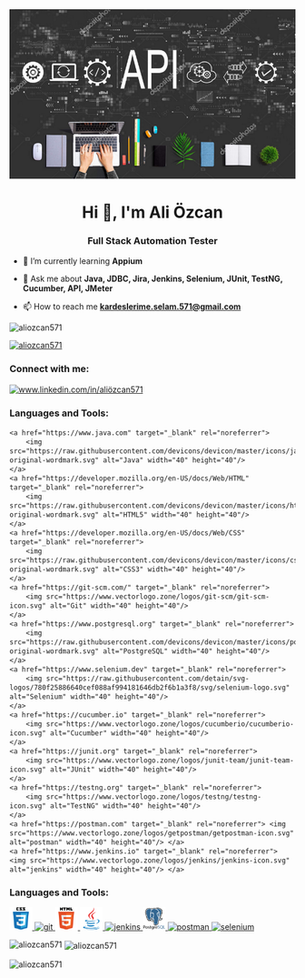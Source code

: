 <img src="https://github.com/Aliozcan571/Aliozcan571/blob/main/Screenshot_9.png?raw=true">

<h1 align="center">Hi 👋, I'm Ali Özcan</h1>
<h3 align="center">Full Stack Automation Tester</h3>


- 🌱 I’m currently learning **Appium**

- 💬 Ask me about **Java, JDBC, Jira, Jenkins, Selenium, JUnit, TestNG, Cucumber, API, JMeter**

- 📫 How to reach me **kardeslerime.selam.571@gmail.com**

<p align="left"> <img src="https://komarev.com/ghpvc/?username=aliozcan571&label=Profile%20views&color=0e75b6&style=flat" alt="aliozcan571" /> </p>

<p align="left"> <a href="https://github.com/ryo-ma/github-profile-trophy"><img src="https://github-profile-trophy.vercel.app/?username=aliozcan571" alt="aliozcan571" /></a> </p>

<h3 align="left">Connect with me:</h3>
<p align="left">
<a href="https://linkedin.com/in/aliözcan571" target="blank"><img align="center" src="https://raw.githubusercontent.com/rahuldkjain/github-profile-readme-generator/master/src/images/icons/Social/linked-in-alt.svg" alt="www.linkedin.com/in/aliözcan571" height="30" width="40" /></a>
</p>


<h3 align="left">Languages and Tools:</h3>
<p align="left"> 

    <a href="https://www.java.com" target="_blank" rel="noreferrer">
        <img src="https://raw.githubusercontent.com/devicons/devicon/master/icons/java/java-original-wordmark.svg" alt="Java" width="40" height="40"/>
    </a>
    <a href="https://developer.mozilla.org/en-US/docs/Web/HTML" target="_blank" rel="noreferrer">
        <img src="https://raw.githubusercontent.com/devicons/devicon/master/icons/html5/html5-original-wordmark.svg" alt="HTML5" width="40" height="40"/>
    </a>
    <a href="https://developer.mozilla.org/en-US/docs/Web/CSS" target="_blank" rel="noreferrer">
        <img src="https://raw.githubusercontent.com/devicons/devicon/master/icons/css3/css3-original-wordmark.svg" alt="CSS3" width="40" height="40"/>
    </a>
    <a href="https://git-scm.com/" target="_blank" rel="noreferrer">
        <img src="https://www.vectorlogo.zone/logos/git-scm/git-scm-icon.svg" alt="Git" width="40" height="40"/>
    </a>
    <a href="https://www.postgresql.org" target="_blank" rel="noreferrer">
        <img src="https://raw.githubusercontent.com/devicons/devicon/master/icons/postgresql/postgresql-original-wordmark.svg" alt="PostgreSQL" width="40" height="40"/>
    </a>
    <a href="https://www.selenium.dev" target="_blank" rel="noreferrer">
        <img src="https://raw.githubusercontent.com/detain/svg-logos/780f25886640cef088af994181646db2f6b1a3f8/svg/selenium-logo.svg" alt="Selenium" width="40" height="40"/>
    </a>
    <a href="https://cucumber.io" target="_blank" rel="noreferrer">
        <img src="https://www.vectorlogo.zone/logos/cucumberio/cucumberio-icon.svg" alt="Cucumber" width="40" height="40"/>
    </a>
    <a href="https://junit.org" target="_blank" rel="noreferrer">
        <img src="https://www.vectorlogo.zone/logos/junit-team/junit-team-icon.svg" alt="JUnit" width="40" height="40"/>
    </a>
    <a href="https://testng.org" target="_blank" rel="noreferrer">
        <img src="https://www.vectorlogo.zone/logos/testng/testng-icon.svg" alt="TestNG" width="40" height="40"/>
    </a>
    <a href="https://postman.com" target="_blank" rel="noreferrer"> <img src="https://www.vectorlogo.zone/logos/getpostman/getpostman-icon.svg" alt="postman" width="40" height="40"/> </a> 
    <a href="https://www.jenkins.io" target="_blank" rel="noreferrer"> <img src="https://www.vectorlogo.zone/logos/jenkins/jenkins-icon.svg" alt="jenkins" width="40" height="40"/> </a>
</p>

<h3 align="left">Languages and Tools:</h3>
<p align="left"> 
    <a href="https://www.w3schools.com/css/" target="_blank" rel="noreferrer"> <img src="https://raw.githubusercontent.com/devicons/devicon/master/icons/css3/css3-original-wordmark.svg" alt="css3" width="40" height="40"/> </a> <a href="https://git-scm.com/" target="_blank" rel="noreferrer"> <img src="https://www.vectorlogo.zone/logos/git-scm/git-scm-icon.svg" alt="git" width="40" height="40"/> </a> <a href="https://www.w3.org/html/" target="_blank" rel="noreferrer"> <img src="https://raw.githubusercontent.com/devicons/devicon/master/icons/html5/html5-original-wordmark.svg" alt="html5" width="40" height="40"/> </a> <a href="https://www.java.com" target="_blank" rel="noreferrer"> <img src="https://raw.githubusercontent.com/devicons/devicon/master/icons/java/java-original.svg" alt="java" width="40" height="40"/> 
    </a> <a href="https://www.jenkins.io" target="_blank" rel="noreferrer"> <img src="https://www.vectorlogo.zone/logos/jenkins/jenkins-icon.svg" alt="jenkins" width="40" height="40"/> </a> <a href="https://www.postgresql.org" target="_blank" rel="noreferrer"> <img src="https://raw.githubusercontent.com/devicons/devicon/master/icons/postgresql/postgresql-original-wordmark.svg" alt="postgresql" width="40" height="40"/> </a> <a href="https://postman.com" target="_blank" rel="noreferrer"> <img src="https://www.vectorlogo.zone/logos/getpostman/getpostman-icon.svg" alt="postman" width="40" height="40"/> </a> <a href="https://www.selenium.dev" target="_blank" rel="noreferrer"> <img src="https://raw.githubusercontent.com/detain/svg-logos/780f25886640cef088af994181646db2f6b1a3f8/svg/selenium-logo.svg" alt="selenium" width="40" height="40"/> </a> </p>

<p><img align="left" src="https://github-readme-stats.vercel.app/api/top-langs?username=aliozcan571&show_icons=true&locale=en&layout=compact" alt="aliozcan571" /></p>

<p>&nbsp;<img align="center" src="https://github-readme-stats.vercel.app/api?username=aliozcan571&show_icons=true&locale=en" alt="aliozcan571" /></p>

<p><img align="center" src="https://github-readme-streak-stats.herokuapp.com/?user=aliozcan571&" alt="aliozcan571" /></p>

